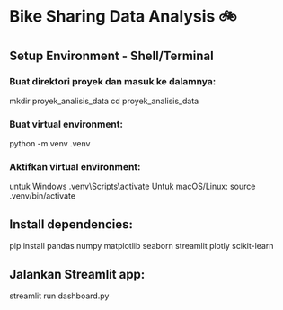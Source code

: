 # Bike Sharing Data Analysis 🚲

## Setup Environment - Shell/Terminal

### Buat direktori proyek dan masuk ke dalamnya:
mkdir proyek_analisis_data
cd proyek_analisis_data

### Buat virtual environment:
python -m venv .venv

### Aktifkan virtual environment:
untuk Windows
.venv\Scripts\activate
Untuk macOS/Linux:
source .venv/bin/activate

## Install dependencies:
pip install pandas numpy matplotlib seaborn streamlit plotly scikit-learn

## Jalankan Streamlit app:
streamlit run dashboard.py
